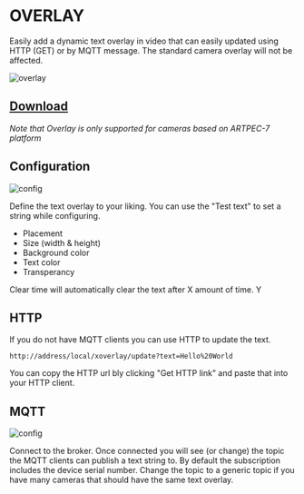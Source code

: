 # OVERLAY

Easily add a dynamic text overlay in video that can easily updated using HTTP (GET) or by MQTT message.  The standard camera overlay will not be affected.

![overlay](https://files.juhlin.me/image/KTEOFBZUHZ)

## [Download](https://files.juhlin.me/acap/overlay)
*Note that Overlay is only supported for cameras based on ARTPEC-7 platform*

## Configuration

![config](https://files.juhlin.me/image/ASUDNGPJBZ)

Define the text overlay to your liking.  You can use the "Test text" to set a string while configuring.
* Placement
* Size (width & height)
* Background color
* Text color
* Transperancy

Clear time will automatically clear the text after X amount of time.  Y

## HTTP
If you do not have MQTT clients you can use HTTP to update the text.  
```
http://address/local/xoverlay/update?text=Hello%20World
```
You can copy the HTTP url bly clicking "Get HTTP link" and paste that into your HTTP client.

## MQTT
![config](https://files.juhlin.me/image/WRJPTQLKNQ)

Connect to the broker.  Once connected you will see (or change) the topic the MQTT clients can publish a text string to.  By default the subscription includes the device serial number.  Change the topic to a generic topic if you have many cameras that should have the same text overlay.


